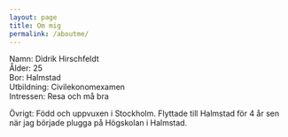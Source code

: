 ```yaml
---
layout: page
title: Om mig
permalink: /aboutme/
---
```


Namn: Didrik Hirschfeldt  
Ålder: 25  
Bor: Halmstad  
Utbildning: Civilekonomexamen  
Intressen: Resa och må bra

Övrigt: Född och uppvuxen i Stockholm. Flyttade till Halmstad för 4 år sen när jag började plugga på Högskolan i Halmstad. 


